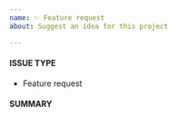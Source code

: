 ```yaml
---
name: ✨ Feature request
about: Suggest an idea for this project

---
```


<!---
1. Verify first that your issue/request is not already reported on GitHub.

2. Fill out all required information below, otherwise it might take more time to properly handle this bug
-->

#### ISSUE TYPE
<!-- DO NOT CHANGE THIS -->
 - Feature request


#### SUMMARY
<!--- Explain your feature idea briefly -->

